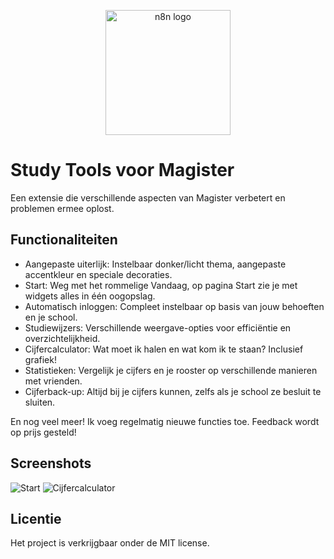 <p align="center">
  <img src="https://github.com/QkeleQ10/Study-Tools/assets/65854503/fcc9719f-dd6d-4fe2-8233-e58bec7e538e" alt="n8n logo" width="200">
</p>

# Study Tools voor Magister

Een extensie die verschillende aspecten van Magister verbetert en problemen ermee oplost. 

## Functionaliteiten

- Aangepaste uiterlijk: Instelbaar donker/licht thema, aangepaste accentkleur en speciale decoraties.
- Start: Weg met het rommelige Vandaag, op pagina Start zie je met widgets alles in één oogopslag.
- Automatisch inloggen: Compleet instelbaar op basis van jouw behoeften en je school.
- Studiewijzers: Verschillende weergave-opties voor efficiëntie en overzichtelijkheid.
- Cijfercalculator: Wat moet ik halen en wat kom ik te staan? Inclusief grafiek!
- Statistieken: Vergelijk je cijfers en je rooster op verschillende manieren met vrienden.
- Cijferback-up: Altijd bij je cijfers kunnen, zelfs als je school ze besluit te sluiten.

En nog veel meer! Ik voeg regelmatig nieuwe functies toe. Feedback wordt op prijs gesteld!

## Screenshots

![Start](https://github.com/QkeleQ10/Study-Tools/assets/65854503/56dd1a44-e02c-4d31-8c9f-d34afb92da18)
![Cijfercalculator](https://github.com/QkeleQ10/Study-Tools/assets/65854503/5ab2b1ec-73f7-4864-b3cc-8f232e9a3090)

## Licentie

Het project is verkrijgbaar onder de MIT license.
